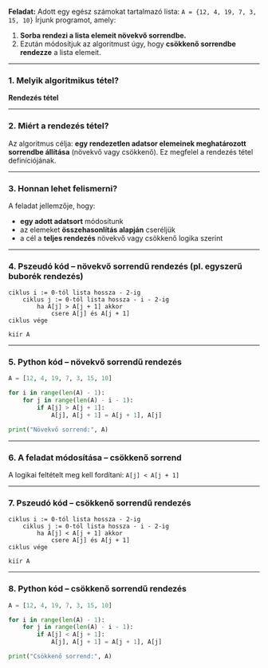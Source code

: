 **Feladat:**
Adott egy egész számokat tartalmazó lista:
`A = {12, 4, 19, 7, 3, 15, 10}`
Írjunk programot, amely:

1. **Sorba rendezi a lista elemeit növekvő sorrendbe.**
2. Ezután módosítjuk az algoritmust úgy, hogy **csökkenő sorrendbe rendezze** a lista elemeit.

---

### 1. Melyik algoritmikus tétel?

**Rendezés tétel**

---

### 2. Miért a **rendezés tétel**?

Az algoritmus célja: **egy rendezetlen adatsor elemeinek meghatározott sorrendbe állítása** (növekvő vagy csökkenő).
Ez megfelel a rendezés tétel definíciójának.

---

### 3. Honnan lehet felismerni?

A feladat jellemzője, hogy:

* **egy adott adatsort** módosítunk
* az elemeket **összehasonlítás alapján** cseréljük
* a cél a **teljes rendezés** növekvő vagy csökkenő logika szerint

---

### 4. Pszeudó kód – növekvő sorrendű rendezés (pl. egyszerű buborék rendezés)

```
ciklus i := 0-tól lista hossza - 2-ig
    ciklus j := 0-tól lista hossza - i - 2-ig
        ha A[j] > A[j + 1] akkor
            csere A[j] és A[j + 1]
ciklus vége

kiír A
```

---

### 5. Python kód – növekvő sorrendű rendezés

```python
A = [12, 4, 19, 7, 3, 15, 10]

for i in range(len(A) - 1):
    for j in range(len(A) - i - 1):
        if A[j] > A[j + 1]:
            A[j], A[j + 1] = A[j + 1], A[j]

print("Növekvő sorrend:", A)
```

---

### 6. A feladat módosítása – csökkenő sorrend

A logikai feltételt meg kell fordítani: `A[j] < A[j + 1]`

---

### 7. Pszeudó kód – csökkenő sorrendű rendezés

```
ciklus i := 0-tól lista hossza - 2-ig
    ciklus j := 0-tól lista hossza - i - 2-ig
        ha A[j] < A[j + 1] akkor
            csere A[j] és A[j + 1]
ciklus vége

kiír A
```

---

### 8. Python kód – csökkenő sorrendű rendezés

```python
A = [12, 4, 19, 7, 3, 15, 10]

for i in range(len(A) - 1):
    for j in range(len(A) - i - 1):
        if A[j] < A[j + 1]:
            A[j], A[j + 1] = A[j + 1], A[j]

print("Csökkenő sorrend:", A)
```
